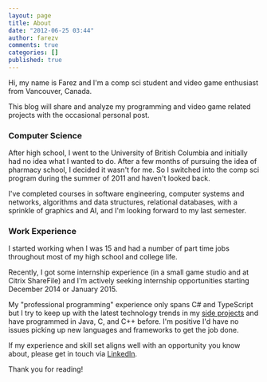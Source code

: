 ```yaml
---
layout: page
title: About
date: "2012-06-25 03:44"
author: farezv
comments: true
categories: []
published: true
---
```


Hi, my name is Farez and I'm a comp sci student and video game enthusiast from Vancouver, Canada.

This blog will share and analyze my programming and video game related projects with the occasional personal post.

### Computer Science

After high school, I went to the University of British Columbia and initially had no idea what I wanted to do. After a few months of pursuing the idea of pharmacy school, I decided it wasn't for me. So I switched into the comp sci program during the summer of 2011 and haven't looked back.

I've completed courses in software engineering, computer systems and networks, algorithms and data structures, relational databases, with a sprinkle of graphics and AI, and I'm looking forward to my last semester.

### Work Experience

I started working when I was 15 and had a number of part time jobs throughout most of my high school and college life.

Recently, I got some internship experience (in a small game studio and at Citrix ShareFile) and I'm actively seeking internship opportunities starting December 2014 or January 2015.

My "professional programming" experience only spans C# and TypeScript but I try to keep up with the latest technology trends in my [side projects](http://farez.ca/projects.html) and have programmed in Java, C, and C++ before. I'm positive I'd have no issues picking up new languages and frameworks to get the job done.

If my experience and skill set aligns well with an opportunity you know about, please get in touch via [LinkedIn](http://linkedin.com/in/farezv).

Thank you for reading!